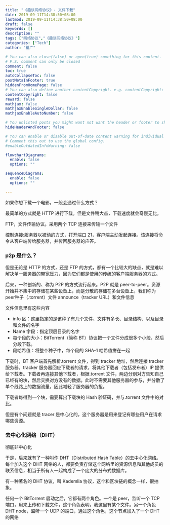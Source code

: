 ```yaml
---
title: "《趣谈网络协议》- 文件下载"
date: 2019-09-11T14:38:50+08:00
lastmod: 2019-09-11T14:38:50+08:00
draft: false
keywords: []
description: ""
tags: ["网络协议","《趣谈网络协议》"]
categories: ["Tech"]
author: "瞿广"

# You can also close(false) or open(true) something for this content.
# P.S. comment can only be closed
comment: false
toc: true
autoCollapseToc: false
postMetaInFooter: true
hiddenFromHomePage: false
# You can also define another contentCopyright. e.g. contentCopyright: "This is another copyright."
contentCopyright: false
reward: false
mathjax: false
mathjaxEnableSingleDollar: false
mathjaxEnableAutoNumber: false

# You unlisted posts you might want not want the header or footer to show
hideHeaderAndFooter: false

# You can enable or disable out-of-date content warning for individual post.
# Comment this out to use the global config.
#enableOutdatedInfoWarning: false

flowchartDiagrams:
  enable: false
  options: ""

sequenceDiagrams: 
  enable: false
  options: ""

---
```


 
 如果你想下载一个电影，一般会通过什么方式？

<!--more-->

最简单的方式就是 HTTP 进行下载。但是文件稍大点，下载速度就会奇慢无比。

FTP，文件传输协议。采用两个 TCP 连接来传输一个文件

控制连接:服务器以被动的方式，打开端口 21，客户端主动发起连接。该连接将命令从客户端传给服务器，并传回服务器的应答。

### p2p 是什么？

但是无论是 HTTP 的方式，还是 FTP 的方式，都有一个比较大的缺点，就是难以解决单一服务器的带宽压力，因为它们都是使用的传统的客户端服务器的方式。

后来，一种创新的、称为 P2P 的方式流行起来。P2P 就是 peer-to-peer。资源开始并不集中的存储在某些设备上，而是分散的存储在多台设备上，我们称为 peer种子（.torrent）文件
announce（tracker URL）和文件信息

文件信息里有这些内容
- info 区：这里指定的是该种子有几个文件、文件有多长、目录结构、以及目录和文件的名字
- Name 字段：指定顶层目录的名字
- 每个段的大小：BitTorrent（简称 BT）协议把一个文件分成很多个小段，然后分段下载。
- 段哈希值：将整个种子中，每个段的 SHA-1 哈希值拼在一起

下载时，BT 客户端首先解析.torrent 文件，得到 tracker 地址，然后连接 tracker 服务器。tracker 服务器回应下载者的请求，将其他下载者（包括发布者）IP 提供给下载者。下载者再连接其他下载者，根据.torrent 文件，两边分别对方告知自己已经有的块，然后交换对方没有的数据。此时不需要其他服务器的参与，并分散了单个线路上的数据流量，因此减轻了服务器的负担。

下载者每得到一个块，需要算出下载块的 Hash 验证码，并与.torrent 文件中的对比。

但是有个问题就是 tracer 是中心化的，这个服务器是用来登记有哪些用户在请求哪些资源。

### 去中心化网络（DHT）

彻底非中心化

于是，后来就有了一种叫作 DHT（Distributed Hash Table）的去中心化网络。每个加入这个 DHT 网络的人，都要负责存储这个网络里的资源信息和其他成员的联系信息，相当于所有人一起构成了一个庞大的分布式数据库。

有一种著名的 DHT 协议，叫 Kademlia 协议，这个和区块链的概念一样，很抽象。

任何一个 BitTorrent 启动之后，它都有两个角色。一个是 peer，监听一个 TCP 端口，用来上传和下载文件，这个角色表明，我这里有某个文件。另一个角色 DHT node，监听一个 UDP 的端口，通过这个角色，这个节点加入了一个 DHT 的网络